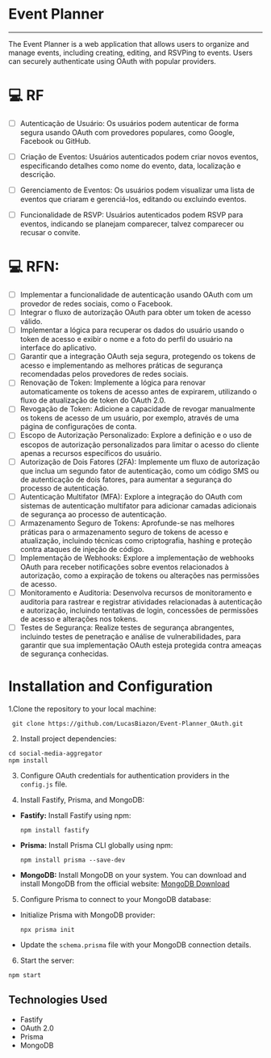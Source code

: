 # Event Planner

<hr>
The Event Planner is a web application that allows users to organize and manage events, including creating, editing, and RSVPing to events. Users can securely authenticate using OAuth with popular providers.

# 💻 RF
 - [ ] Autenticação de Usuário: Os usuários podem autenticar de forma segura usando OAuth com provedores populares, como Google, Facebook ou GitHub.

 - [ ] Criação de Eventos: Usuários autenticados podem criar novos eventos, especificando detalhes como nome do evento, data, localização e descrição.

 - [ ] Gerenciamento de Eventos: Os usuários podem visualizar uma lista de eventos que criaram e gerenciá-los, editando ou excluindo eventos.

 - [ ] Funcionalidade de RSVP: Usuários autenticados podem RSVP para eventos, indicando se planejam comparecer, talvez comparecer ou recusar o convite.

# 💻 RFN:
  - [ ] Implementar a funcionalidade de autenticação usando OAuth com um provedor de redes sociais, como o Facebook.
  - [ ] Integrar o fluxo de autorização OAuth para obter um token de acesso válido.
  - [ ] Implementar a lógica para recuperar os dados do usuário usando o token de acesso e exibir o nome e a foto do perfil do usuário na interface do aplicativo.
  - [ ] Garantir que a integração OAuth seja segura, protegendo os tokens de acesso e implementando as melhores práticas de segurança recomendadas pelos provedores de redes sociais. 
  - [ ] Renovação de Token: Implemente a lógica para renovar automaticamente os tokens de acesso antes de expirarem, utilizando o fluxo de atualização de token do OAuth 2.0.
  - [ ] Revogação de Token: Adicione a capacidade de revogar manualmente os tokens de acesso de um usuário, por exemplo, através de uma página de configurações de conta.
  - [ ] Escopo de Autorização Personalizado: Explore a definição e o uso de escopos de autorização personalizados para limitar o acesso do cliente apenas a recursos específicos do usuário.
  - [ ] Autorização de Dois Fatores (2FA): Implemente um fluxo de autorização que inclua um segundo fator de autenticação, como um código SMS ou de autenticação de dois fatores, para aumentar a segurança do processo de autenticação.
  - [ ] Autenticação Multifator (MFA): Explore a integração do OAuth com sistemas de autenticação multifator para adicionar camadas adicionais de segurança ao processo de autenticação.
  - [ ] Armazenamento Seguro de Tokens: Aprofunde-se nas melhores práticas para o armazenamento seguro de tokens de acesso e atualização, incluindo técnicas como criptografia, hashing e proteção contra ataques de injeção de código.
  - [ ] Implementação de Webhooks: Explore a implementação de webhooks OAuth para receber notificações sobre eventos relacionados à autorização, como a expiração de tokens ou alterações nas permissões de acesso.
  - [ ] Monitoramento e Auditoria: Desenvolva recursos de monitoramento e auditoria para rastrear e registrar atividades relacionadas à autenticação e autorização, incluindo tentativas de login, concessões de permissões de acesso e alterações nos tokens.
  - [ ] Testes de Segurança: Realize testes de segurança abrangentes, incluindo testes de penetração e análise de vulnerabilidades, para garantir que sua implementação OAuth esteja protegida contra ameaças de segurança conhecidas.
        
# Installation and Configuration
1.Clone the repository to your local machine:
```#!/bin/bash
 git clone https://github.com/LucasBiazon/Event-Planner_OAuth.git
```
2. Install project dependencies:
```
cd social-media-aggregator
npm install
```

3. Configure OAuth credentials for authentication providers in the `config.js` file.

4. Install Fastify, Prisma, and MongoDB:

- **Fastify:** Install Fastify using npm:

  ```
  npm install fastify
  ```

- **Prisma:** Install Prisma CLI globally using npm:

  ```
  npm install prisma --save-dev
  ```

- **MongoDB:** Install MongoDB on your system. You can download and install MongoDB from the official website: [MongoDB Download](https://www.mongodb.com/try/download/community)

5. Configure Prisma to connect to your MongoDB database:

- Initialize Prisma with MongoDB provider:

  ```
  npx prisma init
  ```

- Update the `schema.prisma` file with your MongoDB connection details.

6. Start the server:
```
npm start
```

## Technologies Used

- Fastify
- OAuth 2.0
- Prisma
- MongoDB




